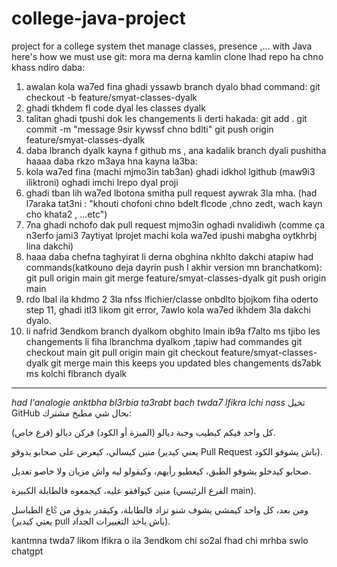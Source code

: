 # college-java-project
project for a college system thet manage classes, presence ,... with Java
here's how we must use git: 
mora ma derna kamlin clone lhad repo ha chno khass ndiro daba:
1) awalan kola wa7ed fina ghadi yssawb branch dyalo bhad command:
git checkout -b feature/smyat-classes-dyalk
2) ghadi tkhdem fl code dyal les classes dyalk
3) talitan ghadi tpushi dok les changements li derti hakada:
   git add .
   git commit -m "message 9sir kywssf chno bdlti"
   git push origin feature/smyat-classes-dyalk
4) daba lbranch dyalk kayna f github ms , ana kadalik branch dyali pushitha haaaa daba rkzo m3aya hna kayna la3ba:
5) kola wa7ed fina (machi mjmo3in tab3an) ghadi idkhol lgithub (maw9i3 iliktroni) oghadi imchi lrepo dyal proji
6) ghadi tban lih wa7ed lbotona smitha pull request aywrak 3la mha. (had l7araka tat3ni : "khouti chofoni chno bdelt flcode ,chno zedt, wach kayn cho khata2 , ...etc")
7) 7na ghadi nchofo dak pull request mjmo3in oghadi nvalidiwh (comme ça n3erfo jami3 7aytiyat lprojet machi kola wa7ed ipushi mabgha oytkhrbj lina dakchi)
8) haaa daba chefna taghyirat li derna obghina nkhlto dakchi atapiw had commands(katkouno deja dayrin push l akhir version mn branchatkom):
   git pull origin main
   git merge feature/smyat-classes-dyalk
   git push origin main
10) rdo lbal ila khdmo 2 3la nfss lfichier/classe onbdlto bjojkom fiha oderto step 11, ghadi itl3 likom git error, 7awlo kola wa7ed ikhdem 3la dakchi dyalo.
11) li nafrid 3endkom branch dyalkom obghito lmain ib9a f7alto ms tjibo les changements li fiha lbranchma dyalkom ,tapiw had commandes
    git checkout main
    git pull origin main
    git checkout feature/smyat-classes-dyalk
    git merge main
this keeps you updated bles changements ds7abk ms kolchi flbranch dyalk
----------------------------------------
*had l'analogie anktbha bl3rbia ta3rabt bach twda7 lfikra lchi nass*
تخيل GitHub بحال شي مطبخ مشترك:

كل واحد فيكم كيطيب وجبة ديالو (الميزة أو الكود) فركن ديالو (فرع خاص).

منين كيسالي، كيعرض على صحابو يدوقو (يعني كيدير Pull Request باش يشوفو الكود).

صحابو كيدخلو يشوفو الطبق، كيعطيو رأيهم، وكيقولو ليه واش مزيان ولا خاصو تعديل.

منين كيوافقو عليه، كيجمعوه فالطابلة الكبيرة (الفرع الرئيسي main).

ومن بعد، كل واحد كيمشي يشوف شنو تزاد فالطابلة، وكيقدر يدوق من ݣاع الطباسل (يعني كيدير pull باش ياخذ التغييرات الجداد).

kantmna twda7 likom lfikra o ila 3endkom chi so2al fhad chi mrhba swlo chatgpt
